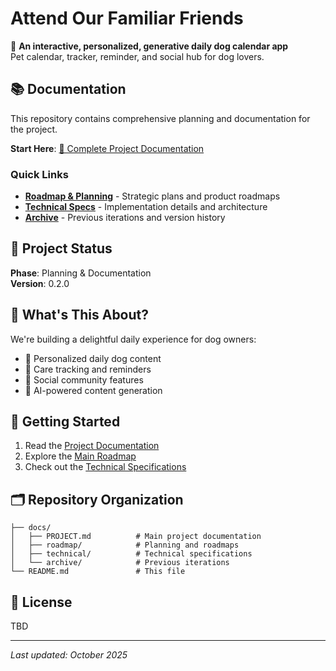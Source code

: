 # Attend Our Familiar Friends

🐾 **An interactive, personalized, generative daily dog calendar app**  
Pet calendar, tracker, reminder, and social hub for dog lovers.

## 📚 Documentation

This repository contains comprehensive planning and documentation for the project.

**Start Here**: [📖 Complete Project Documentation](docs/PROJECT.md)

### Quick Links

- **[Roadmap & Planning](docs/roadmap/)** - Strategic plans and product roadmaps
- **[Technical Specs](docs/technical/)** - Implementation details and architecture
- **[Archive](docs/archive/)** - Previous iterations and version history

## 🎯 Project Status

**Phase**: Planning & Documentation  
**Version**: 0.2.0

## 🚀 What's This About?

We're building a delightful daily experience for dog owners:
- 🐶 Personalized daily dog content
- 📅 Care tracking and reminders  
- 💬 Social community features
- 🤖 AI-powered content generation

## 📖 Getting Started

1. Read the [Project Documentation](docs/PROJECT.md)
2. Explore the [Main Roadmap](docs/roadmap/ChatPRD-AI-for-Product-Managers-Dog-Calendar-App-Roadmap.md)
3. Check out the [Technical Specifications](docs/technical/)

## 🗂️ Repository Organization

```
├── docs/
│   ├── PROJECT.md          # Main project documentation
│   ├── roadmap/            # Planning and roadmaps
│   ├── technical/          # Technical specifications
│   └── archive/            # Previous iterations
└── README.md               # This file
```

## 📜 License

TBD

---

*Last updated: October 2025*
